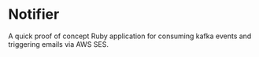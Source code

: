 # Notifier
A quick proof of concept Ruby application for consuming kafka events and triggering emails via AWS SES.